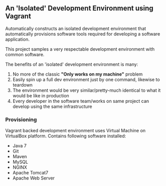 ## An 'Isolated' Development Environment using Vagrant

Automatically constructs an isolated development environment that automatically provisions software tools required for developing a software application.

This project samples a very respectable development environment with common software.

The benefits of an 'isolated' development environment is many:

1. No more of the classic __"Only works on my machine"__ problem  
2. Easily spin up a full dev environment just by one command, likewise to teardown  
3. The environment would be very similar/pretty-much identical to what it would be like in production  
4. Every developer in the software team/works on same project can develop using the same infrastructure  


### Provisioning

Vagrant backed development environment uses Virtual Machine on VirtualBox platform.
Contains following software installed:

- Java 7
- Git
- Maven
- MySQL
- NGINX
- Apache Tomcat7
- Apache Web Server
